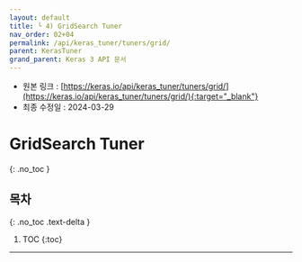 ```yaml
---
layout: default
title: └ 4) GridSearch Tuner
nav_order: 02+04
permalink: /api/keras_tuner/tuners/grid/
parent: KerasTuner
grand_parent: Keras 3 API 문서
---
```


* 원본 링크 : [https://keras.io/api/keras_tuner/tuners/grid/](https://keras.io/api/keras_tuner/tuners/grid/){:target="_blank"}
* 최종 수정일 : 2024-03-29

# GridSearch Tuner
{: .no_toc }

## 목차
{: .no_toc .text-delta }

1. TOC
{:toc}

---
